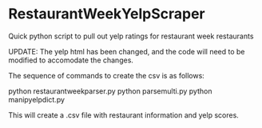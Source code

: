 RestaurantWeekYelpScraper
=========================

Quick python script to pull out yelp ratings for restaurant week restaurants

UPDATE: The yelp html has been changed, and the code will need to be
	modified to accomodate the changes.

The sequence of commands to create the csv is as follows:

python restaurantweekparser.py
python parsemulti.py
python manipyelpdict.py

This will create a .csv file with restaurant information and yelp scores.
